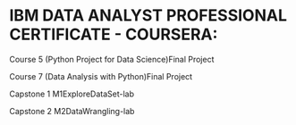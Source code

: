 # IBM DATA ANALYST PROFESSIONAL CERTIFICATE - COURSERA:

Course 5 (Python Project for Data Science)Final Project

Course 7 (Data Analysis with Python)Final Project

Capstone 1  M1ExploreDataSet-lab

Capstone 2  M2DataWrangling-lab
